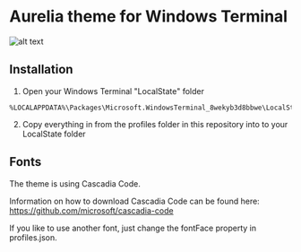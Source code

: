 # Aurelia theme for Windows Terminal

![alt text][logo]

[logo]: https://raw.githubusercontent.com/mobilemancer/windows-terminal-aurelia/master/demo.jpg "Aurelia theme for Windows Terminal"

## Installation
1. Open your Windows Terminal "LocalState" folder
```
%LOCALAPPDATA%\Packages\Microsoft.WindowsTerminal_8wekyb3d8bbwe\LocalState
```
2. Copy everything in from the profiles folder in this repository into to your LocalState folder

## Fonts
The theme is using Cascadia Code.

Information on how to download Cascadia Code can be found here: https://github.com/microsoft/cascadia-code

 If you like to use another font, just change the fontFace property in profiles.json.